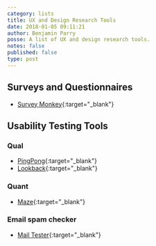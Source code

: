 ```yaml
---
category: lists
title: UX and Design Research Tools
date: 2018-01-05 09:11:21
author: Benjamin Parry
posse: A list of UX and design research tools.
notes: false
published: false
type: post
---
```


## Surveys and Questionnaires

* [Survey Monkey](https://www.surveymonkey.co.uk/){:target="_blank"}

## Usability Testing Tools

### Qual

* [PingPong](https://hellopingpong.com){:target="_blank"}
* [Lookback](https://lookback.io/){:target="_blank"}

### Quant

* [Maze](https://maze.design/){:target="_blank"}

### Email spam checker

* [Mail Tester](https://www.mail-tester.com/){:target="_blank"}

